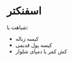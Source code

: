 ﻿<h1>اسفنکتر</h1>

<p>
    شباهت با:
</p>
<ul>
    <li>کیسه زباله</li>
    <li>کیسه پول قدیمی</li>
    <li>کش کمر یا دمپای شلوار</li>
</ul>